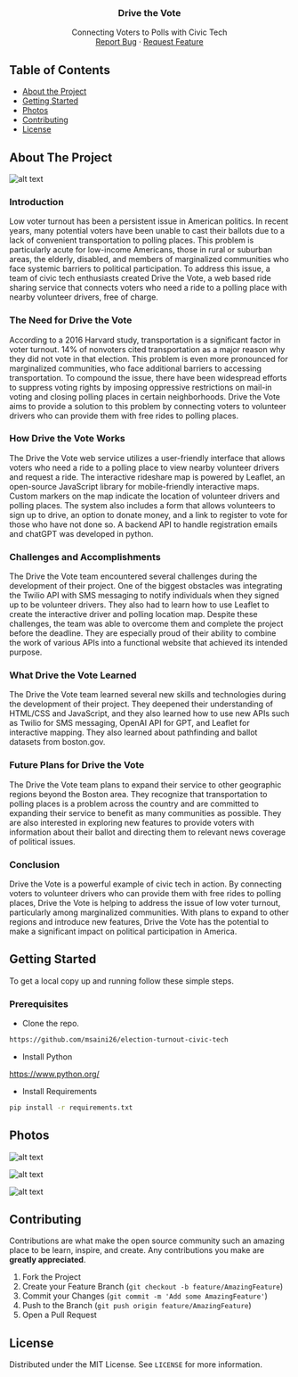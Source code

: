 <!--
*** Thanks for checking out this README Template. If you have a suggestion that would
*** make this better, please fork the repo and create a pull request or simply open
*** an issue with the tag "enhancement".
*** Thanks again! Now go create something AMAZING! :D
***
***
***
*** To avoid retyping too much info. Do a search and replace for the following:
*** github_username, repo_name, twitter_handle, email
-->

<!-- PROJECT SHIELDS -->
<!--
*** I'm using markdown "reference style" links for readability.
*** Reference links are enclosed in brackets [ ] instead of parentheses ( ).
*** See the bottom of this document for the declaration of the reference variables
*** for contributors-url, forks-url, etc. This is an optional, concise syntax you may use.
*** https://www.markdownguide.org/basic-syntax/#reference-style-links
-->

<!-- PROJECT LOGO -->
<br />
<p align="center">
  <h3 align="center">Drive the Vote</h3>

  <p align="center">
    Connecting Voters to Polls with Civic Tech
    <br />
    <a href="https://github.com/msaini26/election-turnout-civic-tech/issues">Report Bug</a>
    ·
    <a href="https://github.com/msaini26/election-turnout-civic-tech/pulls">Request Feature</a>
  </p>
</p>


<!-- TABLE OF CONTENTS -->
## Table of Contents

* [About the Project](#about-the-project)
* [Getting Started](#getting-started)
* [Photos](#photos)
* [Contributing](#contributing)
* [License](#license)


<!-- ABOUT THE PROJECT -->
## About The Project

![alt text](https://github.com/msaini26/election-turnout-civic-tech/blob/main/resources/static/images/repo/vote.PNG)

### Introduction
Low voter turnout has been a persistent issue in American politics. In recent years, many potential voters have been unable to cast their ballots due to a lack of convenient transportation to polling places. This problem is particularly acute for low-income Americans, those in rural or suburban areas, the elderly, disabled, and members of marginalized communities who face systemic barriers to political participation. To address this issue, a team of civic tech enthusiasts created Drive the Vote, a web based ride sharing service that connects voters who need a ride to a polling place with nearby volunteer drivers, free of charge.

### The Need for Drive the Vote
According to a 2016 Harvard study, transportation is a significant factor in voter turnout. 14% of nonvoters cited transportation as a major reason why they did not vote in that election. This problem is even more pronounced for marginalized communities, who face additional barriers to accessing transportation. To compound the issue, there have been widespread efforts to suppress voting rights by imposing oppressive restrictions on mail-in voting and closing polling places in certain neighborhoods. Drive the Vote aims to provide a solution to this problem by connecting voters to volunteer drivers who can provide them with free rides to polling places.

### How Drive the Vote Works
The Drive the Vote web service utilizes a user-friendly interface that allows voters who need a ride to a polling place to view nearby volunteer drivers and request a ride. The interactive rideshare map is powered by Leaflet, an open-source JavaScript library for mobile-friendly interactive maps. Custom markers on the map indicate the location of volunteer drivers and polling places. The system also includes a form that allows volunteers to sign up to drive, an option to donate money, and a link to register to vote for those who have not done so. A backend API to handle registration emails and chatGPT was developed in python.

### Challenges and Accomplishments
The Drive the Vote team encountered several challenges during the development of their project. One of the biggest obstacles was integrating the Twilio API with SMS messaging to notify individuals when they signed up to be volunteer drivers. They also had to learn how to use Leaflet to create the interactive driver and polling location map. Despite these challenges, the team was able to overcome them and complete the project before the deadline. They are especially proud of their ability to combine the work of various APIs into a functional website that achieved its intended purpose.

### What Drive the Vote Learned
The Drive the Vote team learned several new skills and technologies during the development of their project. They deepened their understanding of HTML/CSS and JavaScript, and they also learned how to use new APIs such as Twilio for SMS messaging, OpenAI API for GPT, and Leaflet for interactive mapping. They also learned about pathfinding and ballot datasets from boston.gov.

### Future Plans for Drive the Vote
The Drive the Vote team plans to expand their service to other geographic regions beyond the Boston area. They recognize that transportation to polling places is a problem across the country and are committed to expanding their service to benefit as many communities as possible. They are also interested in exploring new features to provide voters with information about their ballot and directing them to relevant news coverage of political issues.

### Conclusion
Drive the Vote is a powerful example of civic tech in action. By connecting voters to volunteer drivers who can provide them with free rides to polling places, Drive the Vote is helping to address the issue of low voter turnout, particularly among marginalized communities. With plans to expand to other regions and introduce new features, Drive the Vote has the potential to make a significant impact on political participation in America.

<!-- GETTING STARTED -->
## Getting Started

To get a local copy up and running follow these simple steps.

### Prerequisites

* Clone the repo.
```sh
https://github.com/msaini26/election-turnout-civic-tech
```
* Install Python

https://www.python.org/

* Install Requirements

```sh
pip install -r requirements.txt
```

## Photos

![alt text](https://github.com/msaini26/election-turnout-civic-tech/blob/main/resources/static/images/repo/bu.png)

![alt text](https://github.com/msaini26/election-turnout-civic-tech/blob/main/resources/static/images/repo/room.jpg)

![alt text](https://github.com/msaini26/election-turnout-civic-tech/blob/main/resources/static/images/repo/group.jpg)

<!-- CONTRIBUTING -->
## Contributing

Contributions are what make the open source community such an amazing place to be learn, inspire, and create. Any contributions you make are **greatly appreciated**.

1. Fork the Project
2. Create your Feature Branch (`git checkout -b feature/AmazingFeature`)
3. Commit your Changes (`git commit -m 'Add some AmazingFeature'`)
4. Push to the Branch (`git push origin feature/AmazingFeature`)
5. Open a Pull Request

<!-- LICENSE -->
## License

Distributed under the MIT License. See `LICENSE` for more information.
